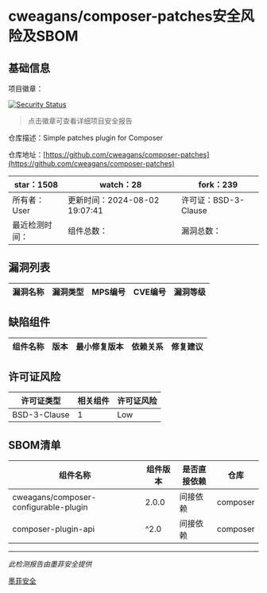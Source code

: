 # cweagans/composer-patches安全风险及SBOM

## 基础信息

项目徽章：

[![Security Status](https://www.murphysec.com/platform3/v31/badge/1824159323901911040.svg)](https://www.murphysec.com/console/report/1714717805978976256/1824159323901911040)

> 点击徽章可查看详细项目安全报告

仓库描述：Simple patches plugin for Composer

仓库地址：[https://github.com/cweagans/composer-patches](https://github.com/cweagans/composer-patches)

| star：1508 | watch：28 | fork：239 |
| ----------- | -------------- | ------------ |
| 所有者：User | 更新时间：2024-08-02 19:07:41 | 许可证：BSD-3-Clause |
| 最近检测时间： | 组件总数： | 漏洞总数： |




## 漏洞列表

| 漏洞名称 | 漏洞类型 | MPS编号 | CVE编号 | 漏洞等级 |
| ------- | ------ | ------- | ------ | ----- |





## 缺陷组件

| 组件名称 | 版本 | 最小修复版本 | 依赖关系 | 修复建议 |
| -------- | ---- | ------------ | -------- | -------- |





## 许可证风险

| 许可证类型 | 相关组件 | 许可证风险 |
| ---------- | -------- | ---------- |
|BSD-3-Clause|1|Low|




## SBOM清单

| 组件名称 | 组件版本 | 是否直接依赖 | 仓库 |
| -------- | -------- | ------------ | ---- |
|cweagans/composer-configurable-plugin|2.0.0|间接依赖|composer|
|composer-plugin-api|^2.0|间接依赖|composer|


------

*此检测报告由墨菲安全提供*

[墨菲安全](www.murphysec.com)